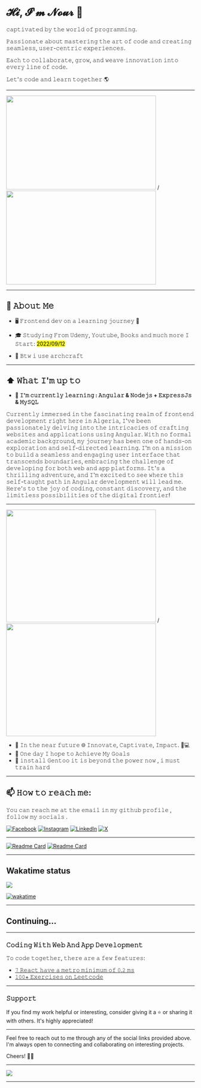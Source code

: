 # 𝓗𝓲, 𝓘'𝓶 𝓝𝓸𝓾𝓻 👋

𝚌𝚊𝚙𝚝𝚒𝚟𝚊𝚝𝚎𝚍 𝚋𝚢 𝚝𝚑𝚎 𝚠𝚘𝚛𝚕𝚍 𝚘𝚏 𝚙𝚛𝚘𝚐𝚛𝚊𝚖𝚖𝚒𝚗𝚐.

𝙿𝚊𝚜𝚜𝚒𝚘𝚗𝚊𝚝𝚎 𝚊𝚋𝚘𝚞𝚝 𝚖𝚊𝚜𝚝𝚎𝚛𝚒𝚗𝚐 𝚝𝚑𝚎 𝚊𝚛𝚝 𝚘𝚏 𝚌𝚘𝚍𝚎 𝚊𝚗𝚍 𝚌𝚛𝚎𝚊𝚝𝚒𝚗𝚐 𝚜𝚎𝚊𝚖𝚕𝚎𝚜𝚜, 𝚞𝚜𝚎𝚛-𝚌𝚎𝚗𝚝𝚛𝚒𝚌 𝚎𝚡𝚙𝚎𝚛𝚒𝚎𝚗𝚌𝚎𝚜. 

𝙴𝚊𝚌𝚑 𝚝𝚘 𝚌𝚘𝚕𝚕𝚊𝚋𝚘𝚛𝚊𝚝𝚎, 𝚐𝚛𝚘𝚠, 𝚊𝚗𝚍 𝚠𝚎𝚊𝚟𝚎 𝚒𝚗𝚗𝚘𝚟𝚊𝚝𝚒𝚘𝚗 𝚒𝚗𝚝𝚘 𝚎𝚟𝚎𝚛𝚢 𝚕𝚒𝚗𝚎 𝚘𝚏 𝚌𝚘𝚍𝚎.

𝙻𝚎𝚝'𝚜 𝚌𝚘𝚍𝚎 𝚊𝚗𝚍 𝚕𝚎𝚊𝚛𝚗 𝚝𝚘𝚐𝚎𝚝𝚑𝚎𝚛 🌎   

--- 

<img src='https://media4.giphy.com/media/vrJbsF0hf9bWMjOUvc/giphy.gif?cid=ecf05e47e67tbru39r4ggxx83hikx3ch8ej41q0vf0le5zf2&ep=v1_gifs_search&rid=giphy.gif&ct=g' height='250' width='400'> / <img src='https://media1.giphy.com/media/FoVzfcqCDSb7zCynOp/giphy.gif?cid=ecf05e47pf7kas3c3lyezcn5va8niw3ppih6l7knpinbrmik&ep=v1_gifs_search&rid=giphy.gif&ct=g' height='250' width='400'>

---

## :book: 𝙰𝚋𝚘𝚞𝚝 𝙼𝚎 

- 🖥 𝙵𝚛𝚘𝚗𝚝𝚎𝚗𝚍 𝚍𝚎𝚟 𝚘𝚗 𝚊 𝚕𝚎𝚊𝚛𝚗𝚒𝚗𝚐 𝚓𝚘𝚞𝚛𝚗𝚎𝚢 🌟

- 🎓 𝚂𝚝𝚞𝚍𝚢𝚒𝚗𝚐 𝙵𝚛𝚘𝚖 𝚄𝚍𝚎𝚖𝚢, 𝚈𝚘𝚞𝚝𝚞𝚋𝚎, 𝙱𝚘𝚘𝚔𝚜 𝚊𝚗𝚍 𝚖𝚞𝚌𝚑 𝚖𝚘𝚛𝚎 𝙸 𝚂𝚝𝚊𝚛𝚝: <mark>2022/09/12</mark>

- 🐉 𝙱𝚝𝚠 𝚒 𝚞𝚜𝚎 𝚊𝚛𝚌𝚑𝚌𝚛𝚊𝚏𝚝

---

## ⬆ 𝚆𝚑𝚊𝚝 𝙸'𝚖 𝚞𝚙 𝚝𝚘 

- <b>🔨 𝙸'𝚖 𝚌𝚞𝚛𝚛𝚎𝚗𝚝𝚕𝚢 𝚕𝚎𝚊𝚛𝚗𝚒𝚗𝚐 : 𝙰𝚗𝚐𝚞𝚕𝚊𝚛 & 𝙽𝚘𝚍𝚎𝚓𝚜 + 𝙴𝚡𝚙𝚛𝚎𝚜𝚜𝙹𝚜 & 𝙼𝚢𝚂𝚀𝙻</b>

𝙲𝚞𝚛𝚛𝚎𝚗𝚝𝚕𝚢 𝚒𝚖𝚖𝚎𝚛𝚜𝚎𝚍 𝚒𝚗 𝚝𝚑𝚎 𝚏𝚊𝚜𝚌𝚒𝚗𝚊𝚝𝚒𝚗𝚐 𝚛𝚎𝚊𝚕𝚖 𝚘𝚏 𝚏𝚛𝚘𝚗𝚝𝚎𝚗𝚍 𝚍𝚎𝚟𝚎𝚕𝚘𝚙𝚖𝚎𝚗𝚝 𝚛𝚒𝚐𝚑𝚝 𝚑𝚎𝚛𝚎 𝚒𝚗 𝙰𝚕𝚐𝚎𝚛𝚒𝚊, 𝙸'𝚟𝚎 𝚋𝚎𝚎𝚗 𝚙𝚊𝚜𝚜𝚒𝚘𝚗𝚊𝚝𝚎𝚕𝚢 𝚍𝚎𝚕𝚟𝚒𝚗𝚐 𝚒𝚗𝚝𝚘 𝚝𝚑𝚎 𝚒𝚗𝚝𝚛𝚒𝚌𝚊𝚌𝚒𝚎𝚜 𝚘𝚏 𝚌𝚛𝚊𝚏𝚝𝚒𝚗𝚐 𝚠𝚎𝚋𝚜𝚒𝚝𝚎𝚜 𝚊𝚗𝚍 𝚊𝚙𝚙𝚕𝚒𝚌𝚊𝚝𝚒𝚘𝚗𝚜 𝚞𝚜𝚒𝚗𝚐 𝙰𝚗𝚐𝚞𝚕𝚊𝚛. 𝚆𝚒𝚝𝚑 𝚗𝚘 𝚏𝚘𝚛𝚖𝚊𝚕 𝚊𝚌𝚊𝚍𝚎𝚖𝚒𝚌 𝚋𝚊𝚌𝚔𝚐𝚛𝚘𝚞𝚗𝚍, 𝚖𝚢 𝚓𝚘𝚞𝚛𝚗𝚎𝚢 𝚑𝚊𝚜 𝚋𝚎𝚎𝚗 𝚘𝚗𝚎 𝚘𝚏 𝚑𝚊𝚗𝚍𝚜-𝚘𝚗 𝚎𝚡𝚙𝚕𝚘𝚛𝚊𝚝𝚒𝚘𝚗 𝚊𝚗𝚍 𝚜𝚎𝚕𝚏-𝚍𝚒𝚛𝚎𝚌𝚝𝚎𝚍 𝚕𝚎𝚊𝚛𝚗𝚒𝚗𝚐. 𝙸'𝚖 𝚘𝚗 𝚊 𝚖𝚒𝚜𝚜𝚒𝚘𝚗 𝚝𝚘 𝚋𝚞𝚒𝚕𝚍 𝚊 𝚜𝚎𝚊𝚖𝚕𝚎𝚜𝚜 𝚊𝚗𝚍 𝚎𝚗𝚐𝚊𝚐𝚒𝚗𝚐 𝚞𝚜𝚎𝚛 𝚒𝚗𝚝𝚎𝚛𝚏𝚊𝚌𝚎 𝚝𝚑𝚊𝚝 𝚝𝚛𝚊𝚗𝚜𝚌𝚎𝚗𝚍𝚜 𝚋𝚘𝚞𝚗𝚍𝚊𝚛𝚒𝚎𝚜, 𝚎𝚖𝚋𝚛𝚊𝚌𝚒𝚗𝚐 𝚝𝚑𝚎 𝚌𝚑𝚊𝚕𝚕𝚎𝚗𝚐𝚎 𝚘𝚏 𝚍𝚎𝚟𝚎𝚕𝚘𝚙𝚒𝚗𝚐 𝚏𝚘𝚛 𝚋𝚘𝚝𝚑 𝚠𝚎𝚋 𝚊𝚗𝚍 𝚊𝚙𝚙 𝚙𝚕𝚊𝚝𝚏𝚘𝚛𝚖𝚜. 𝙸𝚝'𝚜 𝚊 𝚝𝚑𝚛𝚒𝚕𝚕𝚒𝚗𝚐 𝚊𝚍𝚟𝚎𝚗𝚝𝚞𝚛𝚎, 𝚊𝚗𝚍 𝙸'𝚖 𝚎𝚡𝚌𝚒𝚝𝚎𝚍 𝚝𝚘 𝚜𝚎𝚎 𝚠𝚑𝚎𝚛𝚎 𝚝𝚑𝚒𝚜 𝚜𝚎𝚕𝚏-𝚝𝚊𝚞𝚐𝚑𝚝 𝚙𝚊𝚝𝚑 𝚒𝚗 𝙰𝚗𝚐𝚞𝚕𝚊𝚛 𝚍𝚎𝚟𝚎𝚕𝚘𝚙𝚖𝚎𝚗𝚝 𝚠𝚒𝚕𝚕 𝚕𝚎𝚊𝚍 𝚖𝚎. 𝙷𝚎𝚛𝚎'𝚜 𝚝𝚘 𝚝𝚑𝚎 𝚓𝚘𝚢 𝚘𝚏 𝚌𝚘𝚍𝚒𝚗𝚐, 𝚌𝚘𝚗𝚜𝚝𝚊𝚗𝚝 𝚍𝚒𝚜𝚌𝚘𝚟𝚎𝚛𝚢, 𝚊𝚗𝚍 𝚝𝚑𝚎 𝚕𝚒𝚖𝚒𝚝𝚕𝚎𝚜𝚜 𝚙𝚘𝚜𝚜𝚒𝚋𝚒𝚕𝚒𝚝𝚒𝚎𝚜 𝚘𝚏 𝚝𝚑𝚎 𝚍𝚒𝚐𝚒𝚝𝚊𝚕 𝚏𝚛𝚘𝚗𝚝𝚒𝚎𝚛!
<br>

---

<img src='https://media2.giphy.com/media/zMukICnMEZmSf8zvXd/giphy.gif?cid=ecf05e47n825nl0h4owhkoormkvzvitnh6hg1e62wgk9va7g&ep=v1_gifs_related&rid=giphy.gif&ct=g' width='400' height='300'> / <img src='https://media1.giphy.com/media/HPu8bxH13Zr1sAHWe3/giphy.gif?cid=ecf05e47bsyipw4k0dmoqlijp1hrmay7wqpaafardl5ywqn7&ep=v1_gifs_related&rid=giphy.gif&ct=g' width='400' height='300'> 

- 🎯 𝙸𝚗 𝚝𝚑𝚎 𝚗𝚎𝚊𝚛 𝚏𝚞𝚝𝚞𝚛𝚎 🌐 𝙸𝚗𝚗𝚘𝚟𝚊𝚝𝚎, 𝙲𝚊𝚙𝚝𝚒𝚟𝚊𝚝𝚎, 𝙸𝚖𝚙𝚊𝚌𝚝. 🚀💻
- 🤞 𝙾𝚗𝚎 𝚍𝚊𝚢 𝙸 𝚑𝚘𝚙𝚎 𝚝𝚘 𝙰𝚌𝚑𝚒𝚎𝚟𝚎 𝙼𝚢 𝙶𝚘𝚊𝚕𝚜 
- 💪 𝚒𝚗𝚜𝚝𝚊𝚕𝚕 𝙶𝚎𝚗𝚝𝚘𝚘 𝚒𝚝 𝚒𝚜 𝚋𝚎𝚢𝚘𝚗𝚍 𝚝𝚑𝚎 𝚙𝚘𝚠𝚎𝚛 𝚗𝚘𝚠 , 𝚒 𝚖𝚞𝚜𝚝 𝚝𝚛𝚊𝚒𝚗 𝚑𝚊𝚛𝚍

--- 

## 📫  𝙷𝚘𝚠 𝚝𝚘 𝚛𝚎𝚊𝚌𝚑 𝚖𝚎: 

𝚈𝚘𝚞 𝚌𝚊𝚗 𝚛𝚎𝚊𝚌𝚑 𝚖𝚎 𝚊𝚝 𝚝𝚑𝚎 𝚎𝚖𝚊𝚒𝚕 𝚒𝚗 𝚖𝚢 𝚐𝚒𝚝𝚑𝚞𝚋 𝚙𝚛𝚘𝚏𝚒𝚕𝚎 , 𝚏𝚘𝚕𝚕𝚘𝚠 𝚖𝚢 𝚜𝚘𝚌𝚒𝚊𝚕𝚜 .

[![Facebook](https://img.shields.io/badge/Facebook-%231877F2.svg?logo=Facebook&logoColor=white)](https://web.facebook.com/profile.php?id=61556276900991) [![Instagram](https://img.shields.io/badge/Instagram-%23E4405F.svg?logo=Instagram&logoColor=white)](https://www.instagram.com/umina_sx/) [![LinkedIn](https://img.shields.io/badge/LinkedIn-%230077B5.svg?logo=linkedin&logoColor=white)](https://www.linkedin.com/in/nour-bouchenak-9277732a8/) [![X](https://img.shields.io/badge/X-black.svg?logo=X&logoColor=white)](https://x.com/nourbouch_) 

--- 

[![Readme Card](https://github-readme-stats.vercel.app/api/pin/?username=Nourbouch&repo=50-HTML_CSS_Projects)](https://github.com/Nourbouch/50-HTML_CSS_Projects)
[![Readme Card](https://github-readme-stats.vercel.app/api/pin/?username=Nourbouch&repo=HTML-CSS-JS-Projects)](https://github.com/Nourbouch/50-HTML-CSS-JS-Projects)

---

## Wakatime status 
<a href="https://wakatime.com"><img src="https://wakatime.com/share/@bou/fd856624-4099-40dd-a4b9-7d97553c9200.png" /></a>

[![wakatime](https://wakatime.com/badge/user/018dffc8-be0c-44dc-b54d-f2a93b93afa3.svg)](https://wakatime.com/@018dffc8-be0c-44dc-b54d-f2a93b93afa3)

---

## Continuing...

---

### 𝙲𝚘𝚍𝚒𝚗𝚐 𝚆𝚒𝚝𝚑 𝚆𝚎𝚋 𝙰𝚗𝚍 𝙰𝚙𝚙 𝙳𝚎𝚟𝚎𝚕𝚘𝚙𝚖𝚎𝚗𝚝

𝚃𝚘 𝚌𝚘𝚍𝚎 𝚝𝚘𝚐𝚎𝚝𝚑𝚎𝚛, 𝚝𝚑𝚎𝚛𝚎 𝚊𝚛𝚎 𝚊 𝚏𝚎𝚠 𝚏𝚎𝚊𝚝𝚞𝚛𝚎𝚜:

- [𝟽 𝚁𝚎𝚊𝚌𝚝 𝚑𝚊𝚟𝚎 𝚊 𝚖𝚎𝚝𝚛𝚘 𝚖𝚒𝚗𝚒𝚖𝚞𝚖 𝚘𝚏 𝟶.𝟸 𝚖𝚜](https://github.com/Nourbouch/bot-tut)
- [𝟷𝟶𝟶+ 𝙴𝚡𝚎𝚛𝚌𝚒𝚜𝚎𝚜 𝚘𝚗 𝙻𝚎𝚎𝚝𝚌𝚘𝚍𝚎](https://github.com/Nourbouch/leetcode)

---

### 𝚂𝚞𝚙𝚙𝚘𝚛𝚝

If you find my work helpful or interesting, consider giving it a ⭐️ or sharing it with others. It's highly appreciated! 

---

Feel free to reach out to me through any of the social links provided above. I'm always open to connecting and collaborating on interesting projects.

Cheers! 🚀✨

---

[![](https://visitcount.itsvg.in/api?id=NourBouch&icon=2&color=1)](https://visitcount.itsvg.in)

---
